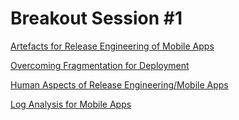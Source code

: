 # Breakout Session #1

[Artefacts for Release Engineering of Mobile Apps](../../master/1stbreakout/artefacts/README.md)

[Overcoming Fragmentation for Deployment](../../master/1stbreakout/fragmentation-deployment/README.md)

[Human Aspects of Release Engineering/Mobile Apps](../../master/1stbreakout/human-aspects/README.md)

[Log Analysis for Mobile Apps](../../master/1stbreakout/log-analysis/README.md)
